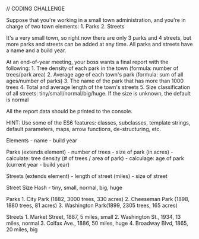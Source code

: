 // CODING CHALLENGE

Suppose that you're working in a small town administration, and you're in charge of two town elements:
    1. Parks
    2. Streets

It's a very small town, so right now there are only 3 parks and 4 streets, but more parks and streets can be added at any time. All parks and streets have a name and a build year.

At an end-of-year meeting, your boss wants a final report with the following:
    1. Tree density of each park in the town (formula: number of trees/park area)
    2. Average age of each town's park (formula: sum of all ages/number of parks)
    3. The name of the park that has more than 1000 trees
    4. Total and average length of the town's streets
    5. Size classification of all streets: tiny/small/normal/big/huge. If the size is unknown, the default is normal

All the report data should be printed to the console.

HINT: Use some of the ES6 features: classes, subclasses, template strings, default parameters, maps, arrow functions, de-structuring, etc.

Elements
    - name
    - build year

Parks (extends element)
    - number of trees
    - size of park (in acres)
    - calculate: tree density (# of trees / area of park)
    - calculage: age of park (current year - build year)

Streets (extends element)
    - length of street (miles)
    - size of street

Street Size Hash
    - tiny, small, normal, big, huge

Parks
    1. City Park (1882, 3000 trees, 330 acres)
    2. Cheeseman Park (1898, 1880 trees, 81 acres)
    3. Washington Park(1899, 2305 trees, 165 acres)

Streets
    1. Market Street, 1887, 5 miles, small
    2. Washington St., 1934, 13 miles, normal
    3. Colfax Ave., 1886, 50 miles, huge
    4. Broadway Blvd, 1865, 20 miles, big
